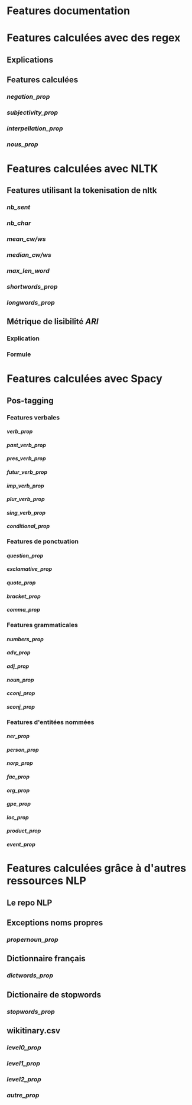 # Features documentation

# Features calculées avec des regex
  
## Explications
  
## Features calculées
### *negation_prop*
### *subjectivity_prop*
### *interpellation_prop*
### *nous_prop*

# Features calculées avec NLTK
## Features utilisant la tokenisation de nltk
### *nb_sent*
### *nb_char*
### *mean_cw/ws*
### *median_cw/ws*
### *max_len_word*
### *shortwords_prop*
### *longwords_prop*
    
## Métrique de lisibilité *ARI*
### Explication
### Formule

# Features calculées avec Spacy
## Pos-tagging
### Features verbales
#### *verb_prop*
#### *past_verb_prop*
#### *pres_verb_prop*
#### *futur_verb_prop*
#### *imp_verb_prop*
#### *plur_verb_prop*
#### *sing_verb_prop*
#### *conditional_prop*

### Features de ponctuation
#### *question_prop*
#### *exclamative_prop*
#### *quote_prop*
#### *bracket_prop*
#### *comma_prop*

### Features grammaticales
#### *numbers_prop*
#### *adv_prop*
#### *adj_prop*
#### *noun_prop*
#### *cconj_prop*
#### *sconj_prop*

### Features d'entitées nommées
#### *ner_prop*
#### *person_prop*
#### *norp_prop*
#### *fac_prop*
#### *org_prop*
#### *gpe_prop*
#### *loc_prop*
#### *product_prop*
#### *event_prop*


# Features calculées grâce à d'autres ressources NLP
## Le repo NLP
## Exceptions noms propres
### *propernoun_prop*
## Dictionnaire français
### *dictwords_prop*
## Dictionaire de stopwords
### *stopwords_prop*
## wikitinary.csv
### *level0_prop*
### *level1_prop*
### *level2_prop*
### *autre_prop*

